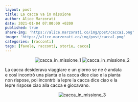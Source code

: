 ```yaml
---
layout: post
title: La cacca va in missione
author: Alice Marzorati
date: 2021-01-04 07:00:00 +0200
published: true
share-img: 'https://alice.marzorati.co/img/post/cacca1.png'
image: 'https://alice.marzorati.co/img/post/cacca1.png'
categories: [racconti]
tags: [favole, racconti, storie, cacca]
---
```

<center>
<img src="https://alice.marzorati.co/img/post/cacca1.png" alt="cacca_in_missione_1">
<img src="https://alice.marzorati.co/img/post/cacca2.png" alt="cacca_in_missione_2">
</center>

La cacca desiderava viaggiare e un giorno se ne è andata   
e così incontrò una pianta e la cacca dice ciao e la pianta   
non rispose, poi incontrò la lepre la cacca dice ciao e la   
lepre  rispose ciao alla cacca e giocavano.   

<center>
<img src="https://alice.marzorati.co/img/post/cacca3.png" alt="cacca_in_missione_3">
</center>